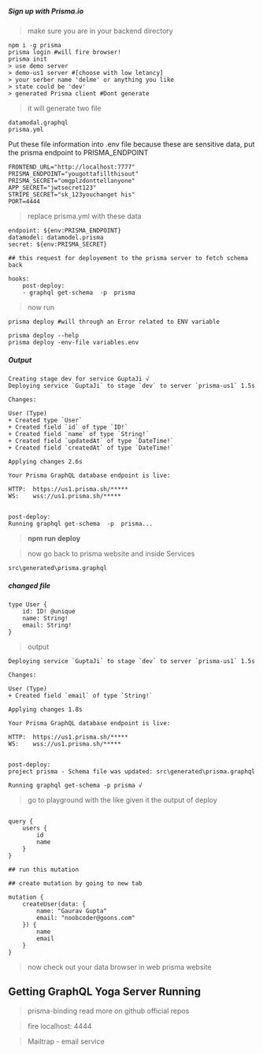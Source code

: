 ##### Sign up with Prisma.io

> make sure you are in your backend directory

```
npm i -g prisma
prisma login #will fire browser!
prisma init
> use demo server
> demo-us1 server #[choose with low letancy]
> your serber name 'delme' or anything you like
> state could be 'dev'
> generated Prisma client #Dont generate
```

> it will generate two file 

```
datamodal.graphql
prisma.yml
```

Put these file information into .env file because these are sensitive data, put the prisma endpoint to PRISMA_ENDPOINT

```
FRONTEND_URL="http://localhost:7777"
PRISMA_ENDPOINT="yougottafillthisout"
PRISMA_SECRET="omgplzdonttellanyone"
APP_SECRET="jwtsecret123"
STRIPE_SECRET="sk_123youchanget his"
PORT=4444

```
> replace prisma.yml with these data

```
endpoint: ${env:PRISMA_ENDPOINT}
datamodel: datamodel.prisma
secret: ${env:PRISMA_SECRET}
```

```
## this request for deployement to the prisma server to fetch schema back

hooks:
    post-deploy:
    - graphql get-schema  -p  prisma
```

> now run

```
prisma deploy #will through an Error related to ENV variable

prisma deploy --help
prisma deploy -env-file variables.env
```

##### Output 

```
Creating stage dev for service GuptaJi √
Deploying service `GuptaJi` to stage `dev` to server `prisma-us1` 1.5s

Changes:

User (Type)
+ Created type `User`
+ Created field `id` of type `ID!`
+ Created field `name` of type `String!`
+ Created field `updatedAt` of type `DateTime!`
+ Created field `createdAt` of type `DateTime!`

Applying changes 2.6s

Your Prisma GraphQL database endpoint is live:

HTTP:  https://us1.prisma.sh/*****
WS:    wss://us1.prisma.sh/*****


post-deploy:
Running graphql get-schema  -p  prisma...

```

> **npm run deploy**


> now go back to prisma website and inside Services

```
src\generated\prisma.graphql
```

##### changed file

```
type User {
    id: ID! @unique
    name: String!
    email: String!
}

```

> output

```
Deploying service `GuptaJi` to stage `dev` to server `prisma-us1` 1.5s

Changes:

User (Type)
+ Created field `email` of type `String!`

Applying changes 1.8s

Your Prisma GraphQL database endpoint is live:

HTTP:  https://us1.prisma.sh/*****
WS:    wss://us1.prisma.sh/*****


post-deploy:
project prisma - Schema file was updated: src\generated\prisma.graphql

Running graphql get-schema -p prisma √
```

> go to playground with the like given it the output of deploy

```

query {
    users {
        id
        name
    }
}

## run this mutation

```

```
## create mutation by going to new tab

mutation {
    createUser(data: {
        name: "Gaurav Gupta"
        email: "noobcoder@goons.com"
    }) {
        name
        email
    }
}

```

> now check out your data browser in web prisma website



## Getting GraphQL Yoga Server Running

> prisma-binding read more on github official repos

> fire localhost: 4444

> Mailtrap - email service





















